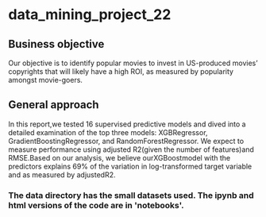 # data_mining_project_22

## Business objective
Our  objective  is  to identify popular movies to invest in US-produced movies’ copyrights that will likely have a high ROI, as measured by popularity amongst movie-goers.

## General approach
In this report,we tested 16 supervised predictive models and dived into a detailed examination of the top three models: XGBRegressor, GradientBoostingRegressor, and RandomForestRegressor. We expect to measure performance using adjusted R2(given the number of features)and RMSE.Based on our analysis, we believe ourXGBoostmodel with the predictors explains 69% of the variation in log-transformed target variable and as measured by adjustedR2. 

### The data directory has the small datasets used. The ipynb and html versions of the code are in 'notebooks'.
